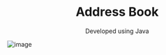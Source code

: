 <h1 align="center">Address Book</h1>
<p align="center">Developed using Java</p>

![image](https://github.com/NayansiDupare/New_Address_Book/assets/139962672/aabb03e7-6680-48bb-830a-5e0724f1236c)
